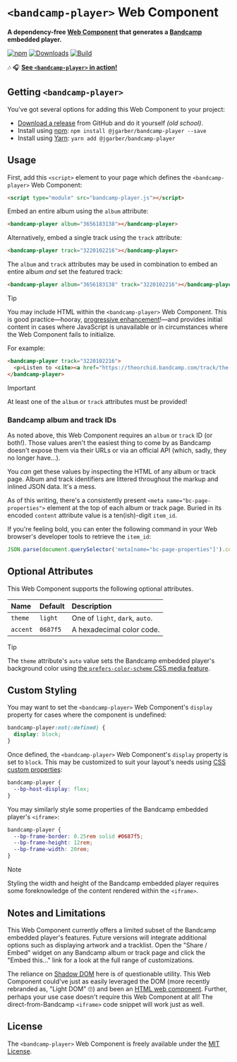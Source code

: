 # `<bandcamp-player>` Web Component

**A dependency-free [Web Component](https://developer.mozilla.org/en-US/docs/Web/API/Web_Components) that generates a [Bandcamp](https://bandcamp.com) embedded player.**

[![npm](https://img.shields.io/npm/v/@jgarber/bandcamp-player.svg?logo=npm&style=for-the-badge)](https://www.npmjs.com/package/@jgarber/bandcamp-player)
[![Downloads](https://img.shields.io/npm/dt/@jgarber/bandcamp-player.svg?logo=npm&style=for-the-badge)](https://www.npmjs.com/package/@jgarber/bandcamp-player)
[![Build](https://img.shields.io/github/actions/workflow/status/jgarber623/bandcamp-player/ci.yml?branch=main&logo=github&style=for-the-badge)](https://github.com/jgarber623/bandcamp-player/actions/workflows/ci.yml)

🎶 🎧 **[See `<bandcamp-player>` in action!](https://jgarber623.github.io/bandcamp-player/example)**

## Getting `<bandcamp-player>`

You've got several options for adding this Web Component to your project:

- [Download a release](https://github.com/jgarber623/bandcamp-player/releases) from GitHub and do it yourself _(old school)_.
- Install using [npm](https://www.npmjs.com/package/@jgarber/bandcamp-player): `npm install @jgarber/bandcamp-player --save`
- Install using [Yarn](https://yarnpkg.com/en/package/@jgarber/bandcamp-player): `yarn add @jgarber/bandcamp-player`

## Usage

First, add this `<script>` element to your page which defines the `<bandcamp-player>` Web Component:

```html
<script type="module" src="bandcamp-player.js"></script>
```

Embed an entire album using the `album` attribute:

```html
<bandcamp-player album="3656183138"></bandcamp-player>
```

Alternatively, embed a single track using the `track` attribute:

```html
<bandcamp-player track="3220102216"></bandcamp-player>
```

The `album` and `track` attributes may be used in combination to embed an entire album _and_ set the featured track:

```html
<bandcamp-player album="3656183138" track="3220102216"></bandcamp-player>
```

> [!TIP]
> You may include HTML within the `<bandcamp-player>` Web Component. This is good practice—hooray, [progressive enhancement](https://sixtwothree.org/posts/designing-with-progressive-enhancement)!—and provides initial content in cases where JavaScript is unavailable or in circumstances where the Web Component fails to initialize.

For example:

```html
<bandcamp-player track="3220102216">
  <p>Listen to <cite><a href="https://theorchid.bandcamp.com/track/the-astronaut-escape-velocity">The Astronaut (Escape Velocity)</a></cite> by <a href="https://theorchid.bandcamp.com">The Orchid</a> on Bandcamp.</p>
</bandcamp-player>
```

> [!IMPORTANT]
> At least one of the `album` or `track` attributes must be provided!

### Bandcamp album and track IDs

As noted above, this Web Component requires an `album` or `track` ID (or both!). Those values aren't the easiest thing to come by as Bandcamp doesn't expose them via their URLs or via an official API (which, sadly, they no longer have…).

You _can_ get these values by inspecting the HTML of any album or track page. Album and track identifiers are littered throughout the markup and inlined JSON data. It's a mess.

As of this writing, there's a consistently present `<meta name="bc-page-properties">` element at the top of each album or track page. Buried in its encoded `content` attribute value is a ten(ish)-digit `item_id`.

If you're feeling bold, you can enter the following command in your Web browser's developer tools to retrieve the `item_id`:

```js
JSON.parse(document.querySelector('meta[name="bc-page-properties"]').content).item_id
```

## Optional Attributes

This Web Component supports the following optional attributes.

| Name     | Default  | Description                     |
|:---------|:---------|:--------------------------------|
| `theme`  | `light`  | One of `light`, `dark`, `auto`. |
| `accent` | `0687f5` | A hexadecimal color code.       |

> [!TIP]
> The `theme` attribute's `auto` value sets the Bandcamp embedded player's background color using [the `prefers-color-scheme` CSS media feature](https://developer.mozilla.org/en-US/docs/Web/CSS/@media/prefers-color-scheme).

## Custom Styling

You may want to set the `<bandcamp-player>` Web Component's `display` property for cases where the component is undefined:

```css
bandcamp-player:not(:defined) {
  display: block;
}
```

Once defined, the `<bandcamp-player>` Web Component's `display` property is set to `block`. This may be customized to suit your layout's needs using [CSS custom properties](https://developer.mozilla.org/en-US/docs/Web/CSS/Using_CSS_custom_properties):

```css
bandcamp-player {
  --bp-host-display: flex;
}
```

You may similarly style some properties of the Bandcamp embedded player's `<iframe>`:

```css
bandcamp-player {
  --bp-frame-border: 0.25rem solid #0687f5;
  --bp-frame-height: 12rem;
  --bp-frame-width: 20rem;
}
```

> [!NOTE]
> Styling the width and height of the Bandcamp embedded player requires some foreknowledge of the content rendered within the `<iframe>`.

## Notes and Limitations

This Web Component currently offers a limited subset of the Bandcamp embedded player's features. Future versions will integrate additional options such as displaying artwork and a tracklist. Open the "Share / Embed" widget on any Bandcamp album or track page and click the "Embed this…" link for a look at the full range of customizations.

The reliance on [Shadow DOM](https://developer.mozilla.org/en-US/docs/Web/API/Web_components/Using_shadow_DOM) here is of questionable utility. This Web Component could've just as easily leveraged the DOM (more recently rebranded as, "Light DOM" 🙄) and been an [HTML web component](https://adactio.com/journal/20618). Further, perhaps your use case doesn't require this Web Component at all! The direct-from-Bandcamp `<iframe>` code snippet will work just as well.

## License

The `<bandcamp-player>` Web Component is freely available under the [MIT License](https://opensource.org/licenses/MIT).
